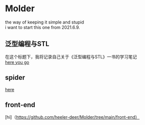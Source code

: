 # Molder
the way of keeping it simple and stupid  
i want to start this one from 2021.6.9.  
## 泛型编程与STL  
在这个标题下，我将记录自己关于《泛型编程与STL》一书的学习笔记  
[here you go](https://github.com/heeler-deer/Molder/tree/main/stl)
## spider
[here](https://github.com/heeler-deer/Molder/tree/main/spider)
## front-end
[hi]（https://github.com/heeler-deer/Molder/tree/main/front-end）
